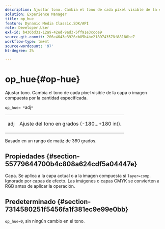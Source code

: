 ```yaml
---
description: Ajustar tono. Cambia el tono de cada píxel visible de la capa o imagen compuesta por la cantidad especificada.
solution: Experience Manager
title: op_hue
feature: Dynamic Media Classic,SDK/API
role: Developer,User
exl-id: b436bd31-12a9-42ed-9ad3-5ff91e3ccce9
source-git-commit: 206e4643e3926cb85b4be2189743578f88180be7
workflow-type: tm+mt
source-wordcount: '97'
ht-degree: 2%

---
```


# op_hue{#op-hue}

Ajustar tono. Cambia el tono de cada píxel visible de la capa o imagen compuesta por la cantidad especificada.

`op_hue= *`adj`*`

<table id="simpletable_7DC7ABA384664BDDAA65B8DEEF7859A8"> 
 <tr class="strow"> 
  <td class="stentry"> <p><span class="varname"> adj</span> </p> </td> 
  <td class="stentry"> <p>Ajuste del tono en grados (-180...+180 int). </p></td> 
 </tr> 
</table>

Basado en un rango de matiz de 360 grados.

## Propiedades {#section-55779644700b4c808a624cdf5a04447e}

Capa. Se aplica a la capa actual o a la imagen compuesta si `layer=comp`. Ignorado por capas de efecto. Las imágenes o capas CMYK se convierten a RGB antes de aplicar la operación.

## Predeterminado {#section-7314580251f5456fa1f381ec9e99e0bb}

`op_hue=0`, sin ningún cambio en el tono.
